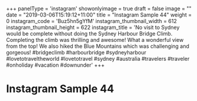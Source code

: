 +++
panelType                   = 'instagram'
showonlyimage = true
draft = false
image = ""
date = "2019-03-06T15:19:12+11:00"
title = "Instagram Sample 44"
weight = 0
instagram_code              = 'Buz5hn5gYfM'
instagram_thumbnail_width   = 612
instagram_thumbnail_height  = 622
instagram_title             = 'No visit to Sydney would be complete without doing the Sydney Harbour Bridge Climb. Completing the climb was thrilling and awesome! What a wonderful view from the top! We also hiked the Blue Mountains which was challenging and gorgeous! #bridgeclimb #harbourbridge #sydneyharbour #lovetotraveltheworld #lovetotravel #sydney #australia #travelers #traveler #onholiday #vacation #downunder'
+++

# Instagram Sample 44

